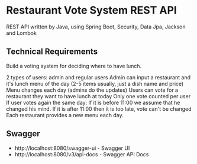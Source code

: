 # Restaurant Vote System REST API

REST API written by Java, using Spring Boot, Security, Data Jpa, Jackson and Lombok

## Technical Requirements
Build a voting system for deciding where to have lunch.

2 types of users: admin and regular users
Admin can input a restaurant and it's lunch menu of the day (2-5 items usually, just a dish name and price)
Menu changes each day (admins do the updates)
Users can vote for a restaurant they want to have lunch at today
Only one vote counted per user
If user votes again the same day:
If it is before 11:00 we assume that he changed his mind.
If it is after 11:00 then it is too late, vote can't be changed
Each restaurant provides a new menu each day.

## Swagger
- http://localhost:8080/swagger-ui - Swagger UI
- http://localhost:8080/v3/api-docs - Swagger API Docs